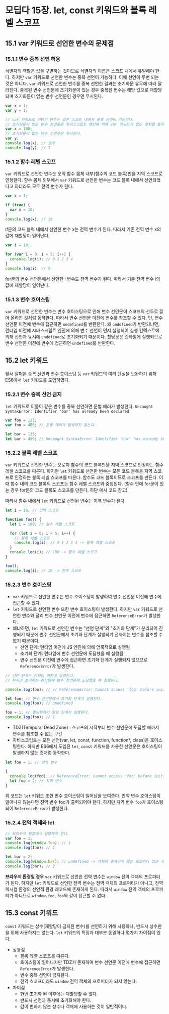 # 모딥다 15장. let, const 키워드와 블록 레벨 스코프

## 15.1 var 키워드로 선언한 변수의 문제점

### 15.1.1 변수 중복 선언 허용

식별자의 역할은 값을 구별하는 것이므로 식별자의 이름은 스코프 내에서 유일해야 한다. 하지만 `var` 키워드로 선언한 변수는 중복 선언이 가능하다. 이때 선언이 두번 되는 것은 아니다. `var` 키워드로 선언한 변수를 중복 선언한 결과는 초기화문 유무에 따라 달라진다.
중복된 변수 선언문에 초기화문이 있는 경우 중복된 변수는 해당 값으로 재할당되며 초기화문이 없는 변수 선언문인 경우엔 무시된다.

```js
var x = 1;
var y = 1;

// var 키워드로 선언한 변수는 같은 스코프 내에서 중복 선언이 가능하다.
// 초기화문이 있는 변수 선언문은 자바스크립트 엔진에 의해 var 키워드가 없는 것처럼 동작한다. 즉, 재할당이 이뤄진다.
var x = 100;
// 초기화문이 없는 변수 선언문은 무시된다.
var y;
console.log(x); // 100
console.log(y); // 1
```

### 15.1.2 함수 레벨 스코프

`var` 키워드로 선언한 변수는 오직 함수 몸체 내부(함수의 코드 블록)만을 지역 스코프로 인정한다. 함수 몸체 외부에서 `var` 키워드로 선언한 변수는 코드 블록 내에서 선언되었다고 하더라도 모두 전역 변수가 된다.

```js
var x = 1;

if (true) {
  var x = 10;
}
console.log(x); // 10
```

if문의 코드 블럭 내에서 선언한 변수 x는 전역 변수가 된다. 따라서 기존 전역 변수 x의 값에 재할당이 일어난다.

```js
var i = 10;

for (var i = 0; i < 5; i++) {
  console.log(i); // 0 1 2 3 4
}
console.log(i); // 5
```

for문의 변수 선언문에서 선언한 i 변수도 전역 변수가 된다. 따라서 기존 전역 변수 i의 값에 재할당이 일어난다.

### 15.1.3 변수 호이스팅

`var` 키워드로 선언한 변수는 변수 호이스팅으로 인해 변수 선언문이 스코프의 선두로 끌어 올려진 것처럼 동작한다. 따라서 변수 선언문 이전에 변수를 참조할 수 있다. 단, 변수 선언문 이전에 변수에 접근하면 `undefined`를 반환한다.
왜 `undefined`가 반환되냐면, 런타임 이전에 자바스크립트 엔진에 의해 변수 선언이 먼저 실행되어 실행 컨텍스트에 의해 선언과 동시에 `undefined`로 초기화되기 때문이다. 할당문은 런타임에 실행되므로 변수 선언문 이전에 변수에 접근하면 `undefined`를 반환한다.

## 15.2 let 키워드

앞서 살펴본 중복 선언과 변수 호이스팅 등 `var` 키워드의 여러 단점을 보완하기 위해 ES6에서 `let` 키워드를 도입하였다.

### 15.2.1 변수 중복 선언 금지

`let` 키워드로 이름이 같은 변수를 중복 선언하면 문법 에러가 발생한다.
`Uncaught SyntaxError: Identifier 'bar' has already been declared`

```js
var foo = 123;
var foo = 456; // 문법 에러가 발생하지 않는다.

let bar = 123;
let bar = 456; // Uncaught SyntaxError: Identifier 'bar' has already been declared
```

### 15.2.2 블록 레벨 스코프

`var` 키워드로 선언한 변수는 오로지 함수의 코드 블록만을 지역 스코프로 인정하는 함수 레벨 스코프를 따른다.
하지만 `let` 키워드로 선언한 변수는 모든 코드 블록을 지역 스코프로 인정하는 블록 레벨 스코프를 따른다. 함수도 코드 블록이므로 스코프를 만든다. 이 때 함수 내의 코드 블록의 스코프는 함수 레벨 스코프와 중첩된다. (함수 안에 for문이 있는 경우 for문의 코드 블록도 스코프를 만든다. 하단 예시 코드 참고)

따라서 함수 내에서 `let` 키워드로 선언된 변수는 지역 변수가 된다.

```js
let i = 10; // 전역 스코프

function foo() {
  let i = 100; // 함수 레벨 스코프

  for (let i = 0; i < 5; i++) {
    // 블록 레벨 스코프
    console.log(i); // 0 1 2 3 4 -> 블록 레벨 스코프
  }
  console.log(i); // 100 -> 함수 레벨 스코프
}

foo();
console.log(i); // 10 -> 전역 스코프
```

### 15.2.3 변수 호이스팅

- `var` 키워드로 선언한 변수는 변수 호이스팅이 발생하여 변수 선언문 이전에 변수에 접근할 수 있다.
- `let` 키워드로 선언한 변수 또한 변수 호이스팅이 발생한다. 하지만 `var` 키워드로 선언한 변수와 달리 변수 선언문 이전에 변수에 접근하면 `ReferenceError`가 발생한다.
- 왜냐하면, `let` 키워드로 선언한 변수는 "선언 단계"와 "초기화 단계"가 분리되어 진행되기 때문에 변수 선언문에서 초기화 단계가 실행되기 전까지는 변수를 참조할 수 없기 때문이다.
  - 선언 단계: 런타임 이전에 JS 엔진에 의해 암묵적으로 실행됨
  - 초기화 단계: 런타임에 변수 선언문에 도달했을 때 실행됨
  - 변수 선언문 이전에 변수에 접근하면 초기화 단계가 실행되지 않으므로 `ReferenceError`가 발생한다.

```js
// 선언 단계는 런타임 이전에 실행된다.
// 하지만 초기화는 런타임에 변수 선언문에 도달했을 때 실행된다.

console.log(foo); // // ReferenceError: Cannot access 'foo' before initialization

let foo; // 변수 선언문에서 초기화 단계가 실행된다.
console.log(foo); // undefined

foo = 1; // 할당문에서 할당 단계가 실행된다.
console.log(foo); // 1
```

- TDZ(Temporal Dead Zone) : 스코프의 시작부터 변수 선언문에 도달할 때까지 변수를 참조할 수 없는 구간
- 자바스크립트는 모든 선언(var, let, const, function, function\*, class)을 호이스팅한다. 하지만 ES6에서 도입된 `let`, `const` 키워드를 사용한 선언문은 호이스팅이 발생하지 않는 것처럼 동작한다.

```js
let foo = 1; // 전역 변수

{
  console.log(foo); // ReferenceError: Cannot access 'foo' before initialization
  let foo = 2; // 지역 변수
}
```

위 코드는 `let` 키워드 또한 변수 호이스팅이 일어남을 보여준다. 만약 변수 호이스팅이 일어나지 않는다면 전역 변수 foo가 출력되어야 한다. 하지만 지역 변수 `foo`가 호이스팅되어 `ReferenceError`가 발생한다.

### 15.2.4 전역 객체와 let

```js
// 브라우저 환경에서 실행해야 한다.
var foo = 1;
console.log(window.foo); // 1
console.log(foo); // 1

let bar = 2;
console.log(window.bar); // undefined -> 객체의 존재하지 않는 프로퍼티 접근 시 undefined를 반환한다.
console.log(bar); // 2
```

**브라우저 환경일 경우** `var` 키워드로 선언한 전역 변수는 `window` 전역 객체의 프로퍼티가 된다.
하지만 `let` 키워드로 선언한 전역 변수는 전역 객체의 프로퍼티가 아니고, 전역 렉시컬 환경의 선언적 환경 레코드에 존재하게 된다. 따라서 `window` 전역 객체의 프로퍼티가 아니므로 `window.foo`, `foo`와 같이 접근할 수 없다.

## 15.3 const 키워드

`const` 키워드는 상수(재할당이 금지된 변수)를 선언하기 위해 사용하나, 반드시 상수만을 위해 사용하지는 않는다.
`let` 키워드의 특징과 대부분 동일하나 몇가지 차이점이 있다.

- 공통점
  - 블록 레벨 스코프를 따른다.
  - 호이스팅이 일어나지만 TDZ가 존재하여 변수 선언문 이전에 변수에 접근하면 `ReferenceError`가 발생한다.
  - 변수 중복 선언이 금지된다.
  - 전역 스코프더라도 `window` 전역 객체의 프로퍼티가 되지 않는다.
- 차이점
  - 한번 초기화 된 이후에는 재할당할 수 없다.
  - 반드시 선언과 동시에 초기화해야 한다.
  - 값이 변하지 않는 상수나 객체에 사용하는 것이 일반적이다.
